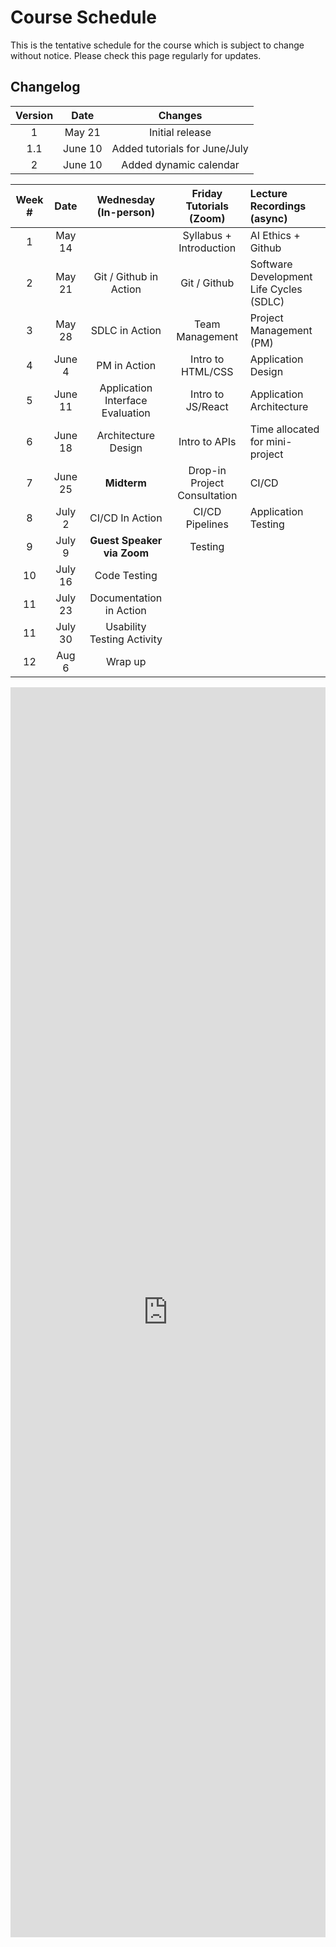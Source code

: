 # Course Schedule

This is the tentative schedule for the course which is subject to change without notice. Please check this page regularly for updates.

## Changelog

| Version |  Date   |            Changes            |
| :-----: | :-----: | :---------------------------: |
|    1    | May 21  |        Initial release        |
|   1.1   | June 10 | Added tutorials for June/July |
|    2    | June 10 |    Added dynamic calendar     |


| **Week #** | **Date** |    **Wednesday (In-person)**     | **Friday Tutorials (Zoom)**  | **Lecture Recordings (async)**          |
| :--------: | :------: | :------------------------------: | :--------------------------: | :-------------------------------------- |
|     1      |  May 14  |                                  |   Syllabus + Introduction    | AI Ethics + Github                      |
|     2      |  May 21  |      Git / Github in Action      |         Git / Github         | Software Development Life Cycles (SDLC) |
|     3      |  May 28  |          SDLC in Action          |       Team Management        | Project Management (PM)                 |
|     4      |  June 4  |           PM in Action           |      Intro to HTML/CSS       | Application Design                      |
|     5      | June 11  | Application Interface Evaluation |      Intro to JS/React       | Application Architecture                |
|     6      | June 18  |       Architecture Design        |        Intro to APIs         | Time allocated for mini-project         |
|     7      | June 25  |           **Midterm**            | Drop-in Project Consultation | CI/CD                                   |
|     8      |  July 2  |         CI/CD In Action          |       CI/CD Pipelines        | Application Testing                     |
|     9      |  July 9  |    **Guest Speaker via Zoom**    |           Testing            |                                         |
|     10     | July 16  |           Code Testing           |                              |                                         |
|     11     | July 23  |     Documentation in Action      |                              |                                         |
|     11     | July 30  |    Usability Testing Activity    |                              |                                         |
|     12     |  Aug 6   |             Wrap up              |                              |                                         |


<iframe 
src="https://docs.google.com/spreadsheets/d/e/2PACX-1vQL763pIeY2ErG5boxRTc75Iqef4Gp7ngidH8cTZaChiLXX0-J-XNkhbMDGruNOI9TbFxKbW2L7fdV_/pubhtml?widget=true&amp;headers=false" 
height="2000" 
width="100%" 
scrolling="no"
frameborder="0">
</iframe>
